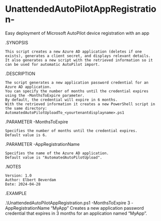 # UnattendedAutoPilotAppRegistration-
Easy deployment of Microsoft AutoPilot device registration with an app

.SYNOPSIS

    This script creates a new Azure AD application (deletes if one exists), generates a client secret, and displays relevant details.
    It also generates a new script with the retrieved information so it can be used for automatic AutoPilot import.

.DESCRIPTION

    The script generates a new application password credential for an Azure AD application.
    You can specify the number of months until the credential expires using the -MonthsToExpire parameter.
    By default, the credential will expire in 6 months.
    With the retrieved information it creates a new PowerShell script in the same directory: AutomatedAutoPilotUploadTo_<yourtenantdisplayname>.ps1

.PARAMETER -MonthsToExpire

    Specifies the number of months until the credential expires.
    Default value is 6.

.PARAMETER -AppRegistrationName

    Specifies the name of the Azure AD application.
    Default value is "AutomatedAutoPilotUpload".

.NOTES

    Version: 1.0
    Author: Elbert Beverdam
    Date: 2024-04-28

.EXAMPLE

  .\UnattendedAutoPilotAppRegistration.ps1 -MonthsToExpire 3 -AppRegistrationName “MyApp” 
  Creates a new application password credential that expires in 3 months for an application named “MyApp”.

